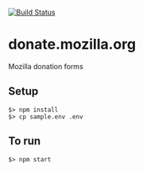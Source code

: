 [![Build Status](https://travis-ci.org/mozilla/donate.mozilla.org.svg?branch=pledge-workflow)](https://travis-ci.org/mozilla/donate.mozilla.org)

# donate.mozilla.org
Mozilla donation forms


## Setup

```
$> npm install
$> cp sample.env .env
```

## To run

```
$> npm start
```
